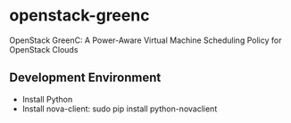 openstack-greenc
================

OpenStack GreenC: A Power-Aware Virtual Machine Scheduling Policy for OpenStack Clouds


## Development Environment

- Install Python
- Install nova-client: sudo pip install python-novaclient
